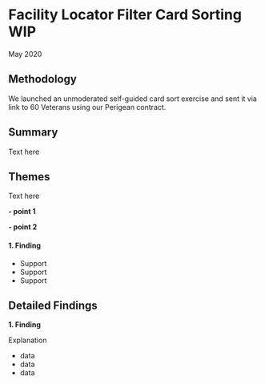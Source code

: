 # Facility Locator Filter Card Sorting WIP
May 2020

## Methodology
We launched an unmoderated self-guided card sort exercise and sent it via link to 60 Veterans using our Perigean contract.

## Summary

Text here

## Themes
Text here

**- point 1**

**- point 2**

#### 1. Finding

- Support
- Support
- Support

## Detailed Findings

**1. Finding**

Explanation

- data
- data
- data
